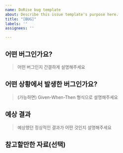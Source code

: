 ```yaml
---
name: DoRise bug template
about: Describe this issue template's purpose here.
title: "[BUG]"
labels: ''
assignees: ''

---
```


## 어떤 버그인가요?

> 어떤 버그인지 간결하게 설명해주세요

## 어떤 상황에서 발생한 버그인가요?

> (가능하면) Given-When-Then 형식으로 설명해주세요 

## 예상 결과 

> 예상했던 정상적인 결과가 어떤 것인지 설명해주세요 

## 참고할만한 자료(선택)
